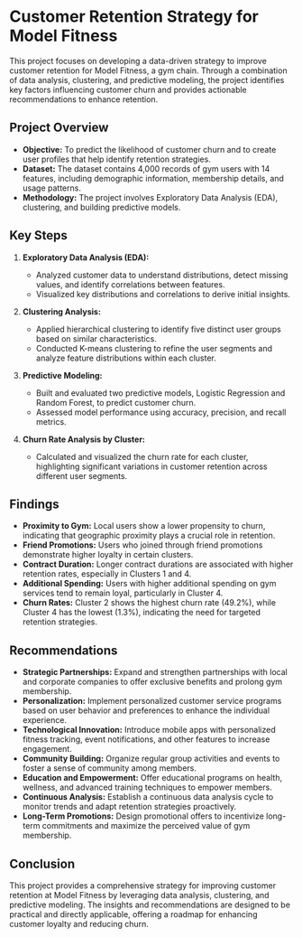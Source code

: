 # Customer Retention Strategy for Model Fitness

This project focuses on developing a data-driven strategy to improve customer retention for Model Fitness, a gym chain. Through a combination of data analysis, clustering, and predictive modeling, the project identifies key factors influencing customer churn and provides actionable recommendations to enhance retention.

## Project Overview

- **Objective:** To predict the likelihood of customer churn and to create user profiles that help identify retention strategies.
- **Dataset:** The dataset contains 4,000 records of gym users with 14 features, including demographic information, membership details, and usage patterns.
- **Methodology:** The project involves Exploratory Data Analysis (EDA), clustering, and building predictive models.

## Key Steps

1. **Exploratory Data Analysis (EDA):**
   - Analyzed customer data to understand distributions, detect missing values, and identify correlations between features.
   - Visualized key distributions and correlations to derive initial insights.

2. **Clustering Analysis:**
   - Applied hierarchical clustering to identify five distinct user groups based on similar characteristics.
   - Conducted K-means clustering to refine the user segments and analyze feature distributions within each cluster.

3. **Predictive Modeling:**
   - Built and evaluated two predictive models, Logistic Regression and Random Forest, to predict customer churn.
   - Assessed model performance using accuracy, precision, and recall metrics.

4. **Churn Rate Analysis by Cluster:**
   - Calculated and visualized the churn rate for each cluster, highlighting significant variations in customer retention across different user segments.

## Findings

- **Proximity to Gym:** Local users show a lower propensity to churn, indicating that geographic proximity plays a crucial role in retention.
- **Friend Promotions:** Users who joined through friend promotions demonstrate higher loyalty in certain clusters.
- **Contract Duration:** Longer contract durations are associated with higher retention rates, especially in Clusters 1 and 4.
- **Additional Spending:** Users with higher additional spending on gym services tend to remain loyal, particularly in Cluster 4.
- **Churn Rates:** Cluster 2 shows the highest churn rate (49.2%), while Cluster 4 has the lowest (1.3%), indicating the need for targeted retention strategies.

## Recommendations

- **Strategic Partnerships:** Expand and strengthen partnerships with local and corporate companies to offer exclusive benefits and prolong gym membership.
- **Personalization:** Implement personalized customer service programs based on user behavior and preferences to enhance the individual experience.
- **Technological Innovation:** Introduce mobile apps with personalized fitness tracking, event notifications, and other features to increase engagement.
- **Community Building:** Organize regular group activities and events to foster a sense of community among members.
- **Education and Empowerment:** Offer educational programs on health, wellness, and advanced training techniques to empower members.
- **Continuous Analysis:** Establish a continuous data analysis cycle to monitor trends and adapt retention strategies proactively.
- **Long-Term Promotions:** Design promotional offers to incentivize long-term commitments and maximize the perceived value of gym membership.

## Conclusion

This project provides a comprehensive strategy for improving customer retention at Model Fitness by leveraging data analysis, clustering, and predictive modeling. The insights and recommendations are designed to be practical and directly applicable, offering a roadmap for enhancing customer loyalty and reducing churn. 
